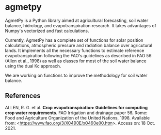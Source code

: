 # agmetpy

AgmetPy is a Python library aimed at agricultural forecasting, soil water balance, hidrology, and evapotranspiration research. It takes advantages of Numpy's vectorized and fast calculations.

Currently, AgmetPy has a complete set of functions for solar position calculations, atmospheric pressure and radiation balance over agricutural lands. It implements all the necessary functions to estimate reference evapotranspiration following the FAO's guidelines as described in FAO 56 (Allen et al., 1998) as well as classes for most of the soil water balance using the dual Kc approach.

We are working on functions to improve the methodology for soil water balance.

## References
ALLEN, R. G. et al. __Crop evapotranspiration: Guidelines for computing crop water requirements__. FAO Irrigation and drainage paper 56. Rome: Food and Agriculture Organization of the United Nations, 1998. Available from: <<https://www.fao.org/3/X0490E/x0490e00.htm>>. Access on: 18 Oct. 2021.
